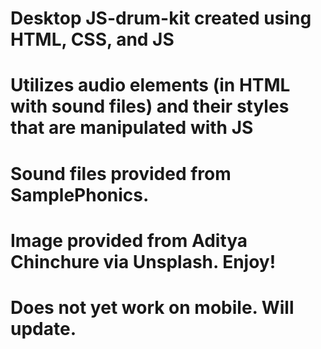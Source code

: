 # Desktop JS-drum-kit created using HTML, CSS, and JS
# Utilizes audio elements (in HTML with sound files) and their styles that are manipulated with JS
# Sound files provided from SamplePhonics.
# Image provided from Aditya Chinchure via Unsplash. Enjoy!
# Does not yet work on mobile. Will update.
